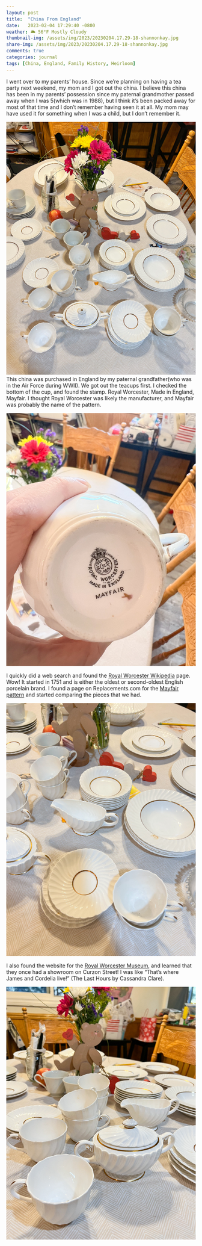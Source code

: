 ```yaml
---
layout: post
title:  "China From England"
date:   2023-02-04 17:29:40 -0800
weather: 🌥️ 56°F Mostly Cloudy
thumbnail-img: /assets/img/2023/20230204.17.29-18-shannonkay.jpg
share-img: /assets/img/2023/20230204.17.29-18-shannonkay.jpg
comments: true
categories: journal
tags: [China, England, Family History, Heirloom]
---
```


I went over to my parents’ house. Since we’re planning on having a tea party next weekend, my mom and I got out the china. I believe this china has been in my parents’ possession since my paternal grandmother passed away when I was 5(which was in 1988), but I think it’s been packed away for most of that time and I don’t remember having seen it at all. My mom may have used it for something when I was a child, but I don’t remember it. 

![China from England](/assets/img/2023/20230204.17.29-14-shannonkay.jpg)
This china was purchased in England by my paternal grandfather(who was in the Air Force during WWII). We got out the teacups first. I checked the bottom of the cup, and found the stamp. Royal Worcester, Made in England, Mayfair. I thought Royal Worcester was likely the manufacturer, and Mayfair was probably the name of the pattern.

![China from England](/assets/img/2023/20230204.16.45-05-shannonkay.jpg)

I quickly did a web search and found the [Royal Worcester Wikipedia](https://en.wikipedia.org/wiki/Royal_Worcester) page. Wow! It started in 1751 and is either the oldest or second-oldest English porcelain brand.  I found a page on Replacements.com for the [Mayfair pattern](https://www.replacements.com/china-royal-worcester-mayfair/c/88030) and started comparing the pieces that we had. 

![China from England](/assets/img/2023/20230204.17.29-16-shannonkay.jpg)

I also found the website for the [Royal Worcester Museum,](https://www.museumofroyalworcester.org) and learned that they once had a showroom on Curzon Street! I was like “That’s where James and Cordelia live!” (The Last Hours by Cassandra Clare).

![China from England](/assets/img/2023/20230204.17.29-18-shannonkay.jpg)